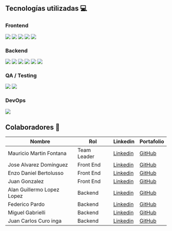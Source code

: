 ## Tecnologías utilizadas 💻

### Frontend  
<p align='left'>
<img src='https://img.shields.io/badge/React-61DAFB.svg?style=for-the-badge&logo=React&logoColor=black' />
<img src='https://img.shields.io/badge/Vite-646CFF.svg?style=for-the-badge&logo=Vite&logoColor=white' />
<img src='https://img.shields.io/badge/TypeScript-3178C6.svg?style=for-the-badge&logo=TypeScript&logoColor=white' />
<img src='https://img.shields.io/badge/shadcn/ui-000000.svg?style=for-the-badge&logo=shadcn/ui&logoColor=white' />
<img src='https://img.shields.io/badge/Tailwind%20CSS-06B6D4.svg?style=for-the-badge&logo=Tailwind-CSS&logoColor=white' />
</p>

### Backend  
<p align='left'>
   <img src='https://img.shields.io/badge/Java-007396.svg?style=for-the-badge&logo=Java&logoColor=white' />
   <img src='https://img.shields.io/badge/Spring-6DB33F.svg?style=for-the-badge&logo=Spring&logoColor=white' />
   <img src='https://img.shields.io/badge/Spring_Boot-6DB33F.svg?style=for-the-badge&logo=SpringBoot&logoColor=white' />
   <img src='https://img.shields.io/badge/Spring_Security-6DB33F.svg?style=for-the-badge&logo=SpringSecurity&logoColor=white' />
   <img src='https://img.shields.io/badge/PostgreSQL-316192.svg?style=for-the-badge&logo=PostgreSQL&logoColor=white' />
   <a href='https://tudominio.com/swagger-ui/' target='_blank'>
     <img src='https://img.shields.io/badge/Swagger-85EA2D.svg?style=for-the-badge&logo=Swagger&logoColor=black' />
   </a>
</p>

### QA / Testing  
<p align='left'>
   <img src='https://img.shields.io/badge/Postman-FF6C37.svg?style=for-the-badge&logo=Postman&logoColor=white' />
   <img src='https://img.shields.io/badge/Spring_Test-6DB33F.svg?style=for-the-badge&logo=Spring&logoColor=white' />
</p>

### DevOps  
<p align='left'>
   <img src='https://img.shields.io/badge/Docker-2496ED.svg?style=for-the-badge&logo=Docker&logoColor=white' />
</p>



## Colaboradores 👥

| Nombre                | Rol         | Linkedin                                                             | Portafolio                                   |
|-----------------------|-------------|----------------------------------------------------------------------|----------------------------------------------|
| Mauricio Martin Fontana        | Team Leader |[Linkedin](https://www.linkedin.com/in/mauricio-martin-fontana-a9585a58/)      | [GitHub](https://github.com/peladoo)
| Jose Alvarez Domínguez              | Front End   |[Linkedin](https://www.linkedin.com/in/joalvarezdominguez/)                       |[GitHub](https://github.com/)               |
| Enzo Daniel Bertolusso          | Front End   |[Linkedin](https://www.linkedin.com/in/enzobertolusso/)       | [GitHub](https://github.com/enzodb97)  |
| Juan Gonzalez         | Front End   |[Linkedin](https://www.linkedin.com/in/juan-gonzalez-6278732a3/)       | [GitHub](https://github.com/juan007-play)  |
| Alan Guillermo Lopez Lopez      | Backend |[Linkedin](https://www.linkedin.com/in/alan-guillermo-lopez-lopez-29690b315/)             |[GitHub](https://github.com/alanlopez24)                  |
| Federico Pardo | Backend |[Linkedin](https://www.linkedin.com/in/federico-pardo-885ab0230/)       |[GitHub](https://github.com/federicoPardo999)  
| Miguel Gabrielli       | Backend |[Linkedin](https://www.linkedin.com/in/miguel-angel-gabrielli-8a82b7296/)                                 |[GitHub](https://github.com/MAG-dev1) 
| Juan Carlos Curo inga        | Backend |[Linkedin](https://www.linkedin.com/in/juan-carlos-curo-inga-5457892a4/) |                [GitHub](https://github.com/curojuan10)                    |

